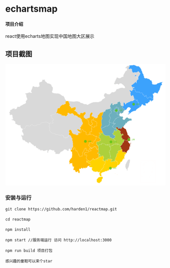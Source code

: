 # echartsmap

#### 项目介绍
react使用echarts地图实现中国地图大区展示

## 项目截图

![image](https://github.com/harden1/reactmap/raw/master/public/1.png)




### 安装与运行

```
git clone https://github.com/harden1/reactmap.git

cd reactmap

npm install

npm start //服务端运行 访问 http://localhost:3000

npm run build 项目打包 

感兴趣的童鞋可以来个star